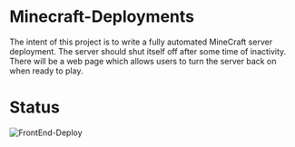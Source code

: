 # Minecraft-Deployments
The intent of this project is to write a fully automated MineCraft server deployment. The server should shut itself off after some time of inactivity. There will be a web page which allows users to turn the server back on when ready to play.


# Status
![FrontEnd-Deploy](https://github.com/ChristianHart/Automated-Minecraft-Server/workflows/FrontEnd-Deploy/badge.svg)